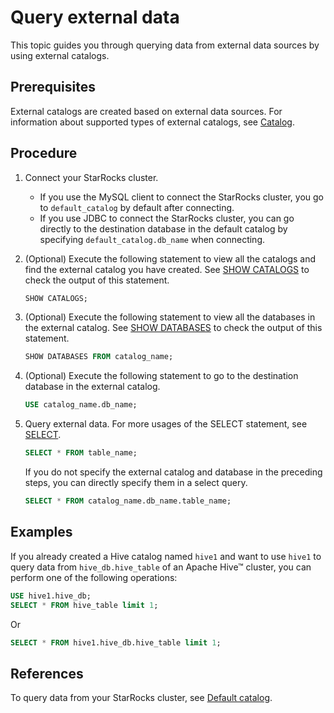 ---
---

# Query external data

This topic guides you through querying data from external data sources by using external catalogs.

## Prerequisites

 External catalogs are created based on external data sources. For information about supported types of external catalogs, see [Catalog](../catalog/catalog_overview.md#catalog).

## Procedure

1. Connect your StarRocks cluster.
   - If you use the MySQL client to connect the StarRocks cluster, you go to `default_catalog` by default after connecting.
   - If you use JDBC to connect the StarRocks cluster, you can go directly to the destination database in the default catalog by specifying `default_catalog.db_name` when connecting.

2. (Optional) Execute the following statement to view all the catalogs and find the external catalog you have created. See [SHOW CATALOGS](../../sql-reference/sql-statements/data-manipulation/SHOW_CATALOGS.md) to check the output of this statement.

      ```SQL
      SHOW CATALOGS;
      ```

3. (Optional) Execute the following statement to view all the databases in the external catalog. See [SHOW DATABASES](../../sql-reference/sql-statements/data-manipulation/SHOW_DATABASES.md) to check the output of this statement.

      ```SQL
      SHOW DATABASES FROM catalog_name;
      ```

4. (Optional) Execute the following statement to go to the destination database in the external catalog.

      ```SQL
      USE catalog_name.db_name;
      ```

5. Query external data. For more usages of the SELECT statement, see [SELECT](../../sql-reference/sql-statements/data-manipulation/SELECT.md).

      ```SQL
      SELECT * FROM table_name;
      ```

      If you do not specify the external catalog and database in the preceding steps, you can directly specify them in a select query.

      ```SQL
      SELECT * FROM catalog_name.db_name.table_name;
      ```

## Examples

If you already created a Hive catalog named `hive1` and want to use `hive1` to query data from `hive_db.hive_table` of an Apache Hive™ cluster, you can perform one of the following operations:

```SQL
USE hive1.hive_db;
SELECT * FROM hive_table limit 1;
```

Or

```SQL
SELECT * FROM hive1.hive_db.hive_table limit 1;
```

## References

To query data from your StarRocks cluster, see [Default catalog](../catalog/default_catalog.md).
